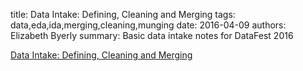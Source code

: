 title: Data Intake: Defining, Cleaning and Merging
tags: data,eda,ida,merging,cleaning,munging
date: 2016-04-09
authors: Elizabeth Byerly
summary: Basic data intake notes for DataFest 2016

[Data Intake: Defining, Cleaning and Merging]({filename}data-intake-basic.html)